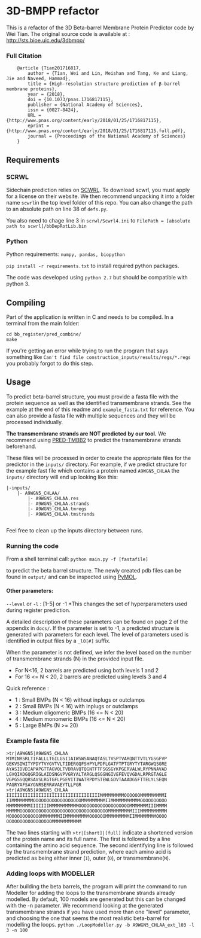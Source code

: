 # 3D-BMPP refactor

This is a refactor of the  3D Beta-barrel Membrane Protein Predictor code by Wei Tian. 
The original source code is available at : http://sts.bioe.uic.edu/3dbmpp/

### Full Citation
```
    @article {Tian201716817,
        author = {Tian, Wei and Lin, Meishan and Tang, Ke and Liang, Jie and Naveed, Hammad},
        title = {High-resolution structure prediction of β-barrel membrane proteins},
        year = {2018},
        doi = {10.1073/pnas.1716817115},
        publisher = {National Academy of Sciences},
        issn = {0027-8424},
        URL = {http://www.pnas.org/content/early/2018/01/25/1716817115},
        eprint = {http://www.pnas.org/content/early/2018/01/25/1716817115.full.pdf},
        journal = {Proceedings of the National Academy of Sciences}
    }
```

## Requirements
### SCRWL
Sidechain prediction relies on [SCWRL](http://dunbrack.fccc.edu/scwrl4/). 
To download scwrl, you must apply for a license on their website. 
We then recommend unpacking it into a folder name `scwrl`in the top level folder of this repo. 
You can also change the path to an absolute path on line 38 of `defs.py`.

You also need to chage line 3 in `scrwl/Scwrl4.ini` to `FilePath = [absolute path to scwrl]/bbDepRotLib.bin`

### Python
Python requirements: `numpy, pandas, biopython`

`pip install -r requirements.txt` to install required python packages.

The code was developed using `python 2.7` but should be compatible with python 3.

## Compiling
Part of the application is written in C and needs to be compiled. In a terminal from the main folder:

```
cd bb_register/pred_combine/
make
```

If you're getting an error while trying to run the program that says something like 
`Can't find file construction_inputs/results/regs/*.regs` you probably forgot to do this step.

## Usage

To predict beta-barrel structure, you must provide a fasta file with the protein sequence 
as well as the identified transmembrane strands. 
See the example at the end of this readme and `example_fasta.txt` for reference.
You can also provide a fasta file with multiple sequences and they will be processed individually. 

**The transmembrane strands are NOT predicted by our tool.**
We recommend using [PRED-TMBB2](http://www.compgen.org/tools/PRED-TMBB2) to predict the transmembrane strands beforehand.

These files will be processed in order to create the appropriate files for the predictor in the `inputs/` directory.
For example, if we predict structure for the example fast file which contains a protein named `A9WGN5_CHLAA`
the `inputs/` directory will end up looking like this:
```
|-inputs/
    |- A9WGN5_CHLAA/
        |- A9WGN5_CHLAA.res
        |- A9WGN5_CHLAA.strands
        |- A9WGN5_CHLAA.tmregs
        |- A9WGN5_CHLAA.tmstrands
        
```
Feel free to clean up the inputs directory between runs.

### Running the code 

From a shell terminal call: `python main.py -f [fastafile]`

to predict the beta barrel structure.  The newly created pdb files can be found in `output/` and can be inspected using [PyMOL](https://pymol.org/2/). 

#### Other parameters:
`--level` or `-l` : \[1-5\] or -1 
 *This changes the set of hyperparameters used during register prediction.

A detailed description of these parameters can be found on page 2 of the appendix in `docs/`.
If the parameter is set to -1, a predicted structure is generated with parameters for each level.
The level of parameters used is identified in output files by a `_l0[#]` suffix.

When the parameter is not defined, we infer the level based on the number of transmembrane strands (N) in the provided input file. 
* For N<16, 2 barrels are predicted using both levels 1 and 2
* For 16 <= N < 20, 2 barrels are predicted using levels 3 and 4

Quick reference :

* 1 : Small BMPs (N < 16) without inplugs or outclamps
* 2 : Small BMPs (N < 16) with inplugs or outclamps
* 3 : Medium oligomeric BMPs (16 <= N < 20)
* 4 : Medium monomeric BMPs (16 <= N < 20)
* 5 : Large BMPs (N >= 20)


### Example fasta file
```
>tr|A9WGN5|A9WGN5_CHLAA
MTMINRSRLTIFALLLTGILGSIIAIWSWSANAQTASLTVSPTVARQNTTVTLYGSGFVP
GEKVSIWITYPDYTVYGVTVLTIDERGQFSHPYLPDFLGATFTPTGRYTYTARGWQSGRE
AYASIDVDIAPAPGTTAGVQLTVDRAVQTQGNTFTFSGSGYKPGERVALWLRYPNNAVAD
LGVQIADGQGRIGLAIDSNGVPVGRYALTARGLQSGGNGIVEFEVQVGDALRPRGTAGLE
VGPGSSQQRSAVSLRGTGFLPGEVITIWATRPDYSTEWLGDVTAAADGSFTTELYLSEQN
PAGRYAFSAYGNRSERRAVAEYTLLPGR
>tr|A9WGN5|A9WGN5_CHLAA
IIIIIIIIIIIIIIIIIIIIIIIIIIIIIIIIIIIMMMMMMMMMOOOOOOMMMMMMMMMI
IIMMMMMMMMOOOOOOOOOOOOOOOOOOMMMMMMMMMIIMMMMMMMMMMMOOOOOOOOOO
MMMMMMMMMIIIIIIIMMMMMMMMMMMOOOOOOOOOOOOOOOOOOOMMMMMMMIIIMMMM
MMMMMOOOOOOOOOOOOOOOOOOOOOOOOOOOOOOOOOMMMMMMMMMIIIMMMMMMMMMM
MOOOOOOOOOOOOMMMMMMMIIMMMMMMMMMOOOOOOMMMMMMMMMIIMMMMMMMMOOOO
OOOOOOOOOOOOOOOOOMMMMMMMMMMM
```

The two lines starting with `>tr|[short]|[full]` indicate a shortened version of the protein name and its full name. 
The first is followed by a line containing the amino acid sequence. The second identifying line is followed by the 
transmembrane strand prediction, where each amino acid is predicted as being either 
inner (`I`), outer (`O`), or transmembrane(`M`). 


### Adding loops with MODELLER
After building the beta barrels, the program will print the command to run Modeller for adding the
loops to the transmembrane strands already modelled. By default, 100 models are generated but this
can be changed with the -n parameter. We recommend looking at the generated transmembrane strands if
you have used more than one "level" parameter, and choosing the one that seems the most realistic beta-barrel
for modelling the loops.
`python ./LoopModeller.py -b A9WGN5_CHLAA_ext_l03 -l 3 -n 100`

